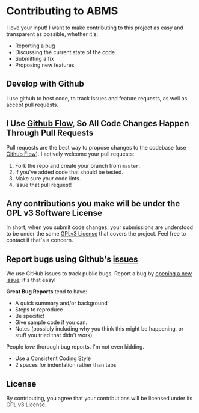 # Contributing to ABMS
I love your input! I want to make contributing to this project as easy and transparent as possible, whether it's:

- Reporting a bug
- Discussing the current state of the code
- Submitting a fix
- Proposing new features

## Develop with Github
I use github to host code, to track issues and feature requests, as well as accept pull requests.

## I Use [Github Flow](https://guides.github.com/introduction/flow/index.html), So All Code Changes Happen Through Pull Requests
Pull requests are the best way to propose changes to the codebase (use [Github Flow](https://guides.github.com/introduction/flow/index.html)). I actively welcome your pull requests:

1. Fork the repo and create your branch from `master`.
2. If you've added code that should be tested.
3. Make sure your code lints.
4. Issue that pull request!

## Any contributions you make will be under the GPL v3 Software License
In short, when you submit code changes, your submissions are understood to be under the same [GPLv3 License](https://www.gnu.org/licenses/gpl-3.0.en.html) that covers the project. Feel free to contact if that's a concern.

## Report bugs using Github's [issues](https://github.com/saiarlen/arlen-blog-management-system-for-html-sites/issues)
We use GitHub issues to track public bugs. Report a bug by [opening a new issue](); it's that easy!


**Great Bug Reports** tend to have:

- A quick summary and/or background
- Steps to reproduce
- Be specific!
- Give sample code if you can.
- Notes (possibly including why you think this might be happening, or stuff you tried that didn't work)

People *love* thorough bug reports. I'm not even kidding.

* Use a Consistent Coding Style
* 2 spaces for indentation rather than tabs
 

## License
By contributing, you agree that your contributions will be licensed under its GPL v3 License.